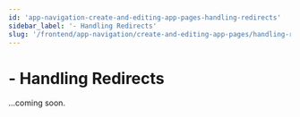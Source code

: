 ```yaml
---
id: 'app-navigation-create-and-editing-app-pages-handling-redirects'
sidebar_label: '- Handling Redirects'
slug: '/frontend/app-navigation/create-and-editing-app-pages/handling-redirects'
---
```


# - Handling Redirects

...coming soon.
